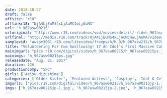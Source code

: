 ```yaml
---
date: 2018-10-27
draft: false
affsite: "r18"
afflinkr18: "NjA4LjEuMS4xLjAuMC4wLjAuMA"
url: "h_967asw00215"
urloriginal: "http://www.r18.com/videos/vod/movies/detail/-/id=h_967asw00215"
urlfinal: "http://media.r18.com/track/NjA4LjEuMS4xLjAuMC4wLjAuMA/videos/vod/movies/detail/-/id=h_967asw00215"
samplevid: "awspv3001.r18.com/litevideo/freepv/h/h_9/h_967asw215/h_967asw215_dmb_w.mp4"
title: "Volunteering For Cum Swallowing! 17 An Idol's First Massive Cum Swallow Alice Mizushima"
mainimgurl: "pics.r18.com/digital/video/h_967asw00215/h_967asw00215ps.jpg"
mainimgs: "h_967asw00215ps.jpg"
releasedate: "Aug. 01, 2017"
duration: 126
productioncomp: "SPC"
girls: ['Arisu Mizushima']
categories: ['Older Sister', 'Featured Actress', 'Cosplay', 'Idol & Celebrity', 'Blowjob', 'Handjob', 'Cum Swallowing']
imgurls: ['pics.r18.com/digital/video/h_967asw00215/h_967asw00215jp-1.jpg', 'pics.r18.com/digital/video/h_967asw00215/h_967asw00215jp-2.jpg', 'pics.r18.com/digital/video/h_967asw00215/h_967asw00215jp-3.jpg', 'pics.r18.com/digital/video/h_967asw00215/h_967asw00215jp-4.jpg', 'pics.r18.com/digital/video/h_967asw00215/h_967asw00215jp-5.jpg', 'pics.r18.com/digital/video/h_967asw00215/h_967asw00215jp-6.jpg', 'pics.r18.com/digital/video/h_967asw00215/h_967asw00215jp-7.jpg', 'pics.r18.com/digital/video/h_967asw00215/h_967asw00215jp-8.jpg', 'pics.r18.com/digital/video/h_967asw00215/h_967asw00215jp-9.jpg', 'pics.r18.com/digital/video/h_967asw00215/h_967asw00215jp-10.jpg', 'pics.r18.com/digital/video/h_967asw00215/h_967asw00215jp-11.jpg', 'pics.r18.com/digital/video/h_967asw00215/h_967asw00215jp-12.jpg', 'pics.r18.com/digital/video/h_967asw00215/h_967asw00215jp-13.jpg', 'pics.r18.com/digital/video/h_967asw00215/h_967asw00215jp-14.jpg', 'pics.r18.com/digital/video/h_967asw00215/h_967asw00215jp-15.jpg', 'pics.r18.com/digital/video/h_967asw00215/h_967asw00215jp-16.jpg', 'pics.r18.com/digital/video/h_967asw00215/h_967asw00215jp-17.jpg', 'pics.r18.com/digital/video/h_967asw00215/h_967asw00215jp-18.jpg', 'pics.r18.com/digital/video/h_967asw00215/h_967asw00215jp-19.jpg', 'pics.r18.com/digital/video/h_967asw00215/h_967asw00215jp-20.jpg']
imgs: ['h_967asw00215jp-1.jpg', 'h_967asw00215jp-2.jpg', 'h_967asw00215jp-3.jpg', 'h_967asw00215jp-4.jpg', 'h_967asw00215jp-5.jpg', 'h_967asw00215jp-6.jpg', 'h_967asw00215jp-7.jpg', 'h_967asw00215jp-8.jpg', 'h_967asw00215jp-9.jpg', 'h_967asw00215jp-10.jpg', 'h_967asw00215jp-11.jpg', 'h_967asw00215jp-12.jpg', 'h_967asw00215jp-13.jpg', 'h_967asw00215jp-14.jpg', 'h_967asw00215jp-15.jpg', 'h_967asw00215jp-16.jpg', 'h_967asw00215jp-17.jpg', 'h_967asw00215jp-18.jpg', 'h_967asw00215jp-19.jpg', 'h_967asw00215jp-20.jpg']
---
```

